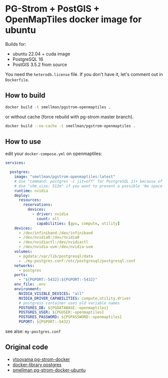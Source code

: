 # PG-Strom + PostGIS + OpenMapTiles docker image for ubuntu

Builds for:

- ubuntu 22.04 + cuda image
- PostgreSQL 16
- PostGIS 3.5.2 from source

You need the `heterodb.license` file.
If you don't have it, let's comment out in `Dockerfile`.

## How to build

```sh
docker build -t smellman/pgstrom-openmaptiles .
```

or without cache (force rebuild with pg-strom master branch).

```sh
docker build --no-cache -t smellman/pgstrom-openmaptiles .
```

## How to use

edit your `docker-compose.yml` on openmaptiles:

```yaml
services:

  postgres:
    image: "smellman/pgstrom-openmaptiles:latest"
    # Use "command: postgres -c jit=off" for PostgreSQL 11+ because of slow large MVT query processing
    # Use "shm_size: 512m" if you want to prevent a possible 'No space left on device' during 'make generate-tiles-pg'
    runtime: nvidia
    deploy:
      resources:
        reservations:
          devices:
            - driver: nvidia
              count: all
              capabilities: [gpu, compute, utility]
    devices:
      - /dev/infiniband:/dev/infiniband
      - /dev/nvidia0:/dev/nvidia0
      - /dev/nvidiactl:/dev/nvidiactl
      - /dev/nvidia-uvm:/dev/nvidia-uvm
    volumes:
      - pgdata:/var/lib/postgresql/data
      - ./my-postgres.conf:/etc/postgresql/postgresql.conf
    networks:
      - postgres
    ports:
      - "${PGPORT:-5432}:${PGPORT:-5432}"
    env_file: .env
    environment:
      NVIDIA_VISIBLE_DEVICES: "all"
      NVIDIA_DRIVER_CAPABILITIES: compute,utility,driver
      # postgress container uses old variable names
      POSTGRES_DB: ${PGDATABASE:-openmaptiles}
      POSTGRES_USER: ${PGUSER:-openmaptiles}
      POSTGRES_PASSWORD: ${PGPASSWORD:-openmaptiles}
      PGPORT: ${PGPORT:-5432}
```

see alse: `my-postgres.conf`

## Original code

- [ytooyama pg-strom-docker](https://github.com/ytooyama/pg-strom-docker)
- [docker-library postgres](https://github.com/docker-library/postgres)
- [smellman pg-strom-docker-ubuntu](https://github.com/smellman/pg-strom-docker-ubuntu)
